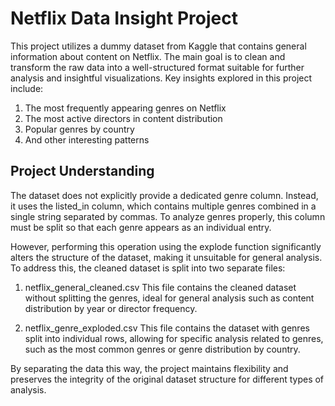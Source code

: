# Netflix Data Insight Project
This project utilizes a dummy dataset from Kaggle that contains general information about content on Netflix. The main goal is to clean and transform the raw data into a well-structured format suitable for further analysis and insightful visualizations. Key insights explored in this project include:

1. The most frequently appearing genres on Netflix
2. The most active directors in content distribution
3. Popular genres by country
4. And other interesting patterns

## Project Understanding

The dataset does not explicitly provide a dedicated genre column. Instead, it uses the listed_in column, which contains multiple genres combined in a single string separated by commas. To analyze genres properly, this column must be split so that each genre appears as an individual entry.

However, performing this operation using the explode function significantly alters the structure of the dataset, making it unsuitable for general analysis. To address this, the cleaned dataset is split into two separate files:

1. netflix_general_cleaned.csv
    This file contains the cleaned dataset without splitting the genres, ideal for general analysis such as content distribution by year or director frequency.

2. netflix_genre_exploded.csv
    This file contains the dataset with genres split into individual rows, allowing for specific analysis related to genres, such as the most common genres or genre distribution by country.

By separating the data this way, the project maintains flexibility and preserves the integrity of the original dataset structure for different types of analysis.